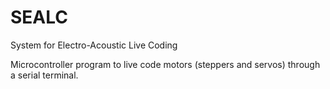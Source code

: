 # SEALC
System for Electro-Acoustic Live Coding

Microcontroller program to live code motors (steppers and servos) through a serial terminal.
